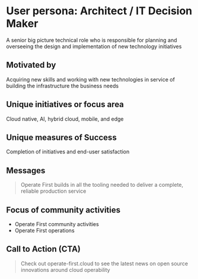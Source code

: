 # User persona: Architect / IT Decision Maker

A senior big picture technical role who is responsible for planning and overseeing the design and implementation of new technology initiatives

## Motivated by

Acquiring new skills and working with new technologies in service of building the infrastructure the business needs

## Unique initiatives or focus area

Cloud native, AI, hybrid cloud, mobile, and edge

## Unique measures of Success

Completion of initiatives and end-user satisfaction 

## Messages

> Operate First builds in all the tooling needed to deliver a complete, reliable production service

## Focus of community activities

* Operate First community activities
* Operate First operations

## Call to Action (CTA)

> Check out operate-first.cloud to see the latest news on open source innovations around cloud operability
